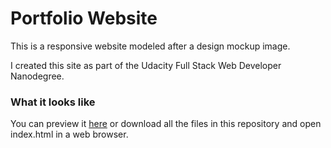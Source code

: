 # Portfolio Website

This is a responsive website modeled after a design mockup image.

I created this site as part of the Udacity Full Stack Web Developer Nanodegree.

### What it looks like

You can preview it [here](https://stillfantastic.github.io/Portfolio-Website) or download all the files in this repository and open index.html in a web browser.



